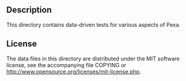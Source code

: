 Description
------------

This directory contains data-driven tests for various aspects of Pexa.

License
--------

The data files in this directory are distributed under the MIT software
license, see the accompanying file COPYING or
http://www.opensource.org/licenses/mit-license.php.

